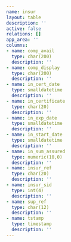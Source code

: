 ```yaml
---
name: insur
layout: table
description: ''
active: false
relations: []
app_area: ''
columns:
- name: comp_avail
  type: char(200)
  description: ''
- name: comp_display
  type: char(200)
  description: ''
- name: in_cert_date
  type: smalldatetime
  description: ''
- name: in_certificate
  type: char(20)
  description: ''
- name: in_exp_date
  type: smalldatetime
  description: ''
- name: in_start_date
  type: smalldatetime
  description: ''
- name: in_sum_assured
  type: numeric(10,0)
  description: ''
- name: insur_ref
  type: char(20)
  description: ''
- name: insur_sid
  type: int(4)
  description: ''
- name: sup_ref
  type: char(12)
  description: ''
- name: tstamp
  type: timestamp
  description: ''
---
```


